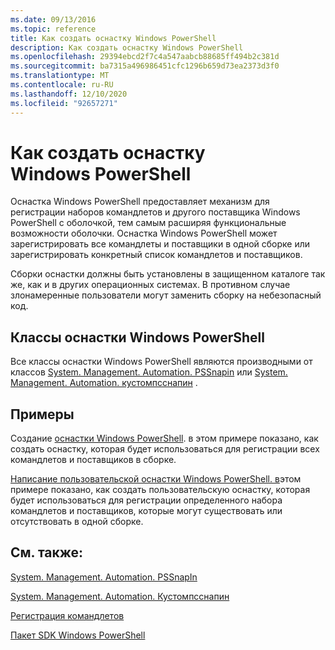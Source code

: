 ```yaml
---
ms.date: 09/13/2016
ms.topic: reference
title: Как создать оснастку Windows PowerShell
description: Как создать оснастку Windows PowerShell
ms.openlocfilehash: 29394ebcd2f7c4a547aabcb88685ff494b2c381d
ms.sourcegitcommit: ba7315a496986451cfc1296b659d73ea2373d3f0
ms.translationtype: MT
ms.contentlocale: ru-RU
ms.lasthandoff: 12/10/2020
ms.locfileid: "92657271"
---
```

# <a name="how-to-create-a-windows-powershell-snap-in"></a>Как создать оснастку Windows PowerShell

Оснастка Windows PowerShell предоставляет механизм для регистрации наборов командлетов и другого поставщика Windows PowerShell с оболочкой, тем самым расширяя функциональные возможности оболочки. Оснастка Windows PowerShell может зарегистрировать все командлеты и поставщики в одной сборке или зарегистрировать конкретный список командлетов и поставщиков.

Сборки оснастки должны быть установлены в защищенном каталоге так же, как и в других операционных системах. В противном случае злонамеренные пользователи могут заменить сборку на небезопасный код.

## <a name="windows-powershell-snap-in-classes"></a>Классы оснастки Windows PowerShell

Все классы оснастки Windows PowerShell являются производными от классов [System. Management. Automation. PSSnapin](/dotnet/api/System.Management.Automation.PSSnapIn) или [System. Management. Automation. кустомпсснапин](/dotnet/api/System.Management.Automation.CustomPSSnapIn) .

## <a name="examples"></a>Примеры

Создание [оснастки Windows PowerShell](./writing-a-windows-powershell-snap-in.md). в этом примере показано, как создать оснастку, которая будет использоваться для регистрации всех командлетов и поставщиков в сборке.

[Написание пользовательской оснастки Windows PowerShell. в](./writing-a-custom-windows-powershell-snap-in.md)этом примере показано, как создать пользовательскую оснастку, которая будет использоваться для регистрации определенного набора командлетов и поставщиков, которые могут существовать или отсутствовать в одной сборке.

## <a name="see-also"></a>См. также:

[System. Management. Automation. PSSnapIn](/dotnet/api/System.Management.Automation.PSSnapIn)

[System. Management. Automation. Кустомпсснапин](/dotnet/api/System.Management.Automation.CustomPSSnapIn)

[Регистрация командлетов](./registering-cmdlets.md)

[Пакет SDK Windows PowerShell](../windows-powershell-reference.md)
